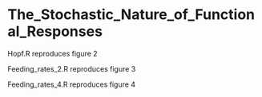 # The_Stochastic_Nature_of_Functional_Responses

Hopf.R reproduces figure 2

Feeding_rates_2.R reproduces figure 3

Feeding_rates_4.R reproduces figure 4
